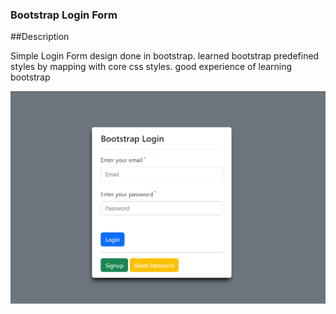 ### Bootstrap Login Form

##Description

Simple Login Form design done in bootstrap.  learned bootstrap predefined styles by mapping with core css styles. good experience of learning bootstrap

![Login form image](https://github.com/PonmuraliGIT/loginFormBootstrap/blob/main/bootstraplogin_cover.png)

